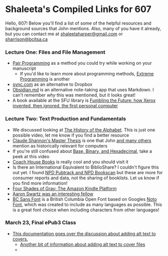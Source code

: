# Shaleeta's Compiled Links for 607

Hello, 607! Below you'll find a list of some of the helpful resources and background sources that John mentions. Also, many of you have it already, but you can contact me at shaleetaharper@gmail.com or sharrison@bcitsa.ca 



### Lecture One: Files and File Management

 - [Pair Programming](https://www.techtarget.com/searchsoftwarequality/definition/Pair-programming#:~:text=Pair%20programming%20is%20an%20Agile,code%20and%20test%20user%20stories.) as a method you could try while working on your manuscript
     - If you'd like to learn more about programming methods, [Extreme Programming](http://www.extremeprogramming.org/) is another
 - [sync.com]() as an alternative to Dropbox
 - [Obsidian.md]() is an alternative note-taking app that uses Markdown. I can't remember *why* this was mentioned, but it looks great!
 - A book available at the SFU library is [Fumbling the Future: how Xerox invented, then ignored, the first personal computer](https://sfu-primo.hosted.exlibrisgroup.com/permalink/f/usv8m3/01SFUL_ALMA21166450440003611) 


### Lecture Two: Text Production and Fundamentals 

- We discussed looking at [The History of the Alphabet](https://www.youtube.com/watch?v=w6yonf-SAXw). This is just one possible video, let me know if you find a better resource
- [Claude Shannon's Master Thesis](https://dspace.mit.edu/handle/1721.1/11173) is one that John [and many others](https://www.historyofinformation.com/detail.php?id=622) mention as historically relevant for computers
- If you're still confused about [Base, Binary, and Hexadecimal](https://www.youtube.com/watch?v=ZL-LhaaMTTE), take a peek at this video
- [Coach House Books](https://chbooks.com/About-us) is really cool and you should visit it
- Is there an International Equivalent to BiblioShare? I couldn't figure this out yet. I found [NPD Pubtrack and NPD Bookscan](https://www.npd.com/industry-expertise/books/) but these are more for consumer reports and data, not the sharing of booklists. Let us know if you find more information!
- [Four Shades of Gray: The Amazon Kindle Platform](https://direct.mit.edu/books/oa-monograph/5298/Four-Shades-of-GrayThe-Amazon-Kindle-Platform)
- [Aaron Swartz was an interesting fellow](https://en.wikipedia.org/wiki/Aaron_Swartz) 
- [BC Sans Font](https://www2.gov.bc.ca/gov/content/governments/services-for-government/policies-procedures/bc-visual-identity/bc-sans) is a British Columbia Open Font based on Googles [Noto Font](https://blog.google/outreach-initiatives/accessibility/preserving-endangered-languages-noto-fonts/), which was created to include as many languages as possible. This is a great font choice when including characters from other languages!


### March 23, Final ePub3 Class

 - [This documentation goes over the discussion about adding alt text to covers.](cover.xhtml)  
     - [Another bit of information about adding alt text to cover files](http://kb.daisy.org/publishing/docs/epub/cover.html)
     -  


